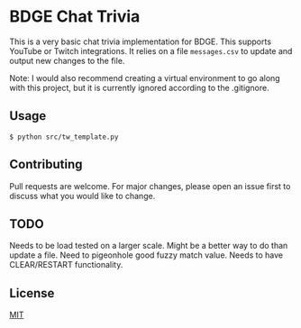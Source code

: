 # BDGE Chat Trivia

This is a very basic chat trivia implementation for BDGE. This supports YouTube or Twitch integrations. It relies on a file `messages.csv` to update and output new changes to the file.

Note: I would also recommend creating a virtual environment to go along with this project, but it is currently ignored according to the .gitignore.

## Usage

`$ python src/tw_template.py`

## Contributing
Pull requests are welcome. For major changes, please open an issue first to discuss what you would like to change.

## TODO

Needs to be load tested on a larger scale. Might be a better way to do than update a file.
Need to pigeonhole good fuzzy match value. 
Needs to have CLEAR/RESTART functionality.

## License
[MIT](LICENSE)
